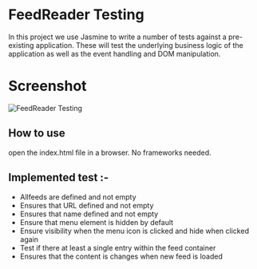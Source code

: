 #  FeedReader Testing

In this project we use Jasmine to write a number of tests against a pre-existing application. These will test the underlying business logic of the application as well as the event handling and DOM manipulation.

# Screenshot
![FeedReader Testing](https://5.top4top.net/p_1231b8kc41.png)


## How to use 
open the index.html file in a browser. No frameworks needed.

## Implemented test :-
- Allfeeds are defined and not empty
- Ensures that URL defined and not empty
- Ensures that name defined and not empty
- Ensure that menu element is hidden by default
- Ensure visibility when the menu icon is clicked and hide when clicked again
- Test if there at least a single entry within the feed container
- Ensures that the content is changes when new feed is loaded